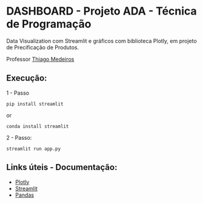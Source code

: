 # DASHBOARD - Projeto ADA - Técnica de Programação

Data Visualization com Streamlit e gráficos com biblioteca Plotly, em projeto de Precificação de Produtos.

Professor [Thiago Medeiros](https://github.com/mdrs-thiago)

## Execução: 

1 - Passo

```
pip install streamlit
```
or
```
conda install streamlit
```

2 - Passo:  

```
streamlit run app.py
```

## Links úteis - Documentação:

* [Plotly](https://plotly.com/python/)
* [Streamlit](https://streamlit.io)
* [Pandas](https://pandas.pydata.org/docs/index.html)